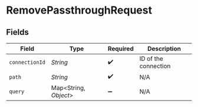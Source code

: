 # RemovePassthroughRequest


## Fields

| Field                  | Type                   | Required               | Description            |
| ---------------------- | ---------------------- | ---------------------- | ---------------------- |
| `connectionId`         | *String*               | :heavy_check_mark:     | ID of the connection   |
| `path`                 | *String*               | :heavy_check_mark:     | N/A                    |
| `query`                | Map\<String, *Object*> | :heavy_minus_sign:     | N/A                    |